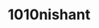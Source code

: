 ---
title: 1010nishant
github: https://github.com/1010nishant
mode: dark
transition: 1s
score: 74.8
archetype:
- Little Bit of Everything
---